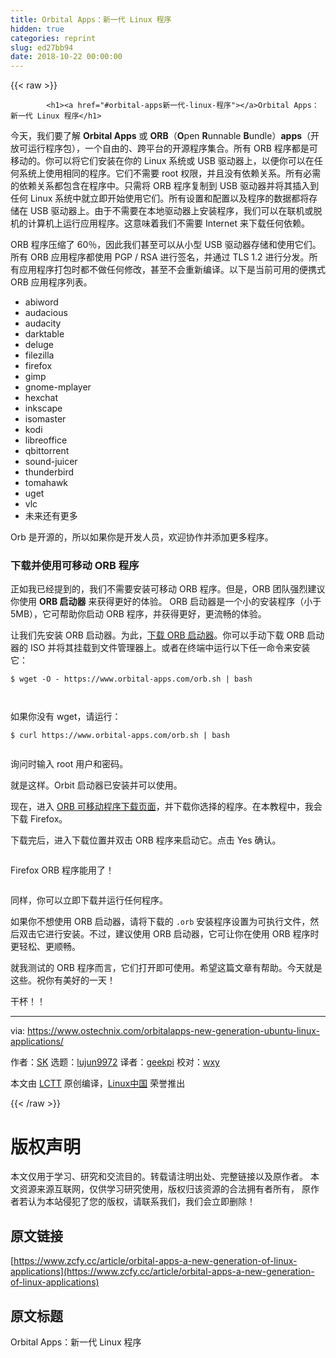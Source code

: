 ```yaml
---
title: Orbital Apps：新一代 Linux 程序
hidden: true
categories: reprint
slug: ed27bb94
date: 2018-10-22 00:00:00
---
```


{{< raw >}}

            <h1><a href="#orbital-apps新一代-linux-程序"></a>Orbital Apps：新一代 Linux 程序</h1>
<p>今天，我们要了解 <strong>Orbital Apps</strong> 或 <strong>ORB</strong>（<strong>O</strong>pen <strong>R</strong>unnable <strong>B</strong>undle）<strong>apps</strong>（开放可运行程序包），一个自由的、跨平台的开源程序集合。所有 ORB 程序都是可移动的。你可以将它们安装在你的 Linux 系统或 USB 驱动器上，以便你可以在任何系统上使用相同的程序。它们不需要 root 权限，并且没有依赖关系。所有必需的依赖关系都包含在程序中。只需将 ORB 程序复制到 USB 驱动器并将其插入到任何 Linux 系统中就立即开始使用它们。所有设置和配置以及程序的数据都将存储在 USB 驱动器上。由于不需要在本地驱动器上安装程序，我们可以在联机或脱机的计算机上运行应用程序。这意味着我们不需要 Internet 来下载任何依赖。</p>
<p>ORB 程序压缩了 60％，因此我们甚至可以从小型 USB 驱动器存储和使用它们。所有 ORB 应用程序都使用 PGP / RSA 进行签名，并通过 TLS 1.2 进行分发。所有应用程序打包时都不做任何修改，甚至不会重新编译。以下是当前可用的便携式 ORB 应用程序列表。</p>
<ul>
<li>abiword</li>
<li>audacious</li>
<li>audacity</li>
<li>darktable</li>
<li>deluge</li>
<li>filezilla</li>
<li>firefox</li>
<li>gimp</li>
<li>gnome-mplayer</li>
<li>hexchat</li>
<li>inkscape</li>
<li>isomaster</li>
<li>kodi</li>
<li>libreoffice</li>
<li>qbittorrent</li>
<li>sound-juicer</li>
<li>thunderbird</li>
<li>tomahawk</li>
<li>uget</li>
<li>vlc</li>
<li>未来还有更多</li>
</ul>
<p>Orb 是开源的，所以如果你是开发人员，欢迎协作并添加更多程序。</p>
<h3><a href="#下载并使用可移动-orb-程序"></a>下载并使用可移动 ORB 程序</h3>
<p>正如我已经提到的，我们不需要安装可移动 ORB 程序。但是，ORB 团队强烈建议你使用 <strong>ORB 启动器</strong> 来获得更好的体验。 ORB 启动器是一个小的安装程序（小于 5MB），它可帮助你启动 ORB 程序，并获得更好，更流畅的体验。</p>
<p>让我们先安装 ORB 启动器。为此，<a href="https://www.orbital-apps.com/documentation/orb-launcher-all-installers">下载 ORB 启动器</a>。你可以手动下载 ORB 启动器的 ISO 并将其挂载到文件管理器上。或者在终端中运行以下任一命令来安装它：</p>
<pre><code class="hljs vim">$ wget -O - http<span class="hljs-variable">s:</span>//www.orbital-apps.<span class="hljs-keyword">com</span>/orb.<span class="hljs-keyword">sh</span> | bash

</code></pre><p>如果你没有 wget，请运行：</p>
<pre><code class="hljs vim">$ curl http<span class="hljs-variable">s:</span>//www.orbital-apps.<span class="hljs-keyword">com</span>/orb.<span class="hljs-keyword">sh</span> | bash

</code></pre><p>询问时输入 root 用户和密码。</p>
<p>就是这样。Orbit 启动器已安装并可以使用。</p>
<p>现在，进入 <a href="https://www.orbital-apps.com/download/portable_apps_linux/">ORB 可移动程序下载页面</a>，并下载你选择的程序。在本教程中，我会下载 Firefox。</p>
<p>下载完后，进入下载位置并双击 ORB 程序来启动它。点击 Yes 确认。</p>
<p><a href="https://camo.githubusercontent.com/981cf060522e789a8cdec2b3e4bc190bcc931cfe/687474703a2f2f7777772e6f73746563686e69782e636f6d2f77702d636f6e74656e742f75706c6f6164732f323031362f30352f6f72626974616c2d617070732d312d322e706e67"><img src="https://p0.ssl.qhimg.com/t01169ce371d13d155e.png" alt=""></a></p>
<p>Firefox ORB 程序能用了！</p>
<p><a href="https://camo.githubusercontent.com/9d925e7730bfb5884b9314e8992c77e1545b63a9/687474703a2f2f7777772e6f73746563686e69782e636f6d2f77702d636f6e74656e742f75706c6f6164732f323031362f30352f6f72626974616c2d617070732d322e706e67"><img src="https://p0.ssl.qhimg.com/t013075572ab8c50923.png" alt=""></a></p>
<p>同样，你可以立即下载并运行任何程序。</p>
<p>如果你不想使用 ORB 启动器，请将下载的 <code>.orb</code> 安装程序设置为可执行文件，然后双击它进行安装。不过，建议使用 ORB 启动器，它可让你在使用 ORB 程序时更轻松、更顺畅。</p>
<p>就我测试的 ORB 程序而言，它们打开即可使用。希望这篇文章有帮助。今天就是这些。祝你有美好的一天！</p>
<p>干杯！！</p>
<hr>
<p>via: <a href="https://www.ostechnix.com/orbitalapps-new-generation-ubuntu-linux-applications/">https://www.ostechnix.com/orbitalapps-new-generation-ubuntu-linux-applications/</a></p>
<p>作者：<a href="https://www.ostechnix.com/author/sk/">SK</a> 选题：<a href="https://github.com/lujun9972">lujun9972</a> 译者：<a href="https://github.com/geekpi">geekpi</a> 校对：<a href="https://github.com/wxy">wxy</a></p>
<p>本文由 <a href="https://github.com/LCTT/TranslateProject">LCTT</a> 原创编译，<a href="https://linux.cn/">Linux中国</a> 荣誉推出</p>

          
{{< /raw >}}

# 版权声明
本文仅用于学习、研究和交流目的。转载请注明出处、完整链接以及原作者。
本文资源来源互联网，仅供学习研究使用，版权归该资源的合法拥有者所有，
原作者若认为本站侵犯了您的版权，请联系我们，我们会立即删除！

## 原文链接
[https://www.zcfy.cc/article/orbital-apps-a-new-generation-of-linux-applications](https://www.zcfy.cc/article/orbital-apps-a-new-generation-of-linux-applications)

## 原文标题
Orbital Apps：新一代 Linux 程序
